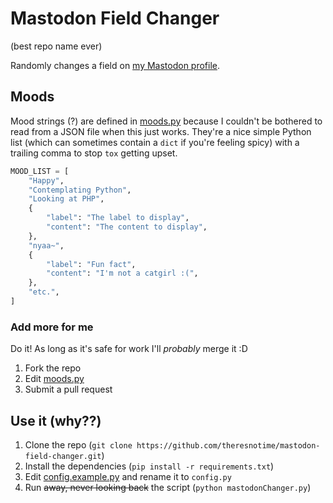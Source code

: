 # Mastodon Field Changer
(best repo name ever)

Randomly changes a field on [my Mastodon profile](https://wikis.world/@theresnotime).

## Moods
Mood strings (?) are defined in [moods.py](moods.py) because I couldn't be bothered to read from a JSON file when this just works. They're a nice simple Python list (which can sometimes contain a `dict` if you're feeling spicy) with a trailing comma to stop `tox` getting upset.
```py
MOOD_LIST = [
    "Happy",
    "Contemplating Python",
    "Looking at PHP",
    {
        "label": "The label to display",
        "content": "The content to display",
    },
    "nyaa~",
    {
        "label": "Fun fact",
        "content": "I'm not a catgirl :(",
    },
    "etc.",
]
```

### Add more for me
Do it! As long as it's safe for work I'll *probably* merge it :D
1. Fork the repo
2. Edit [moods.py](moods.py)
3. Submit a pull request


## Use it (why??)
1. Clone the repo (`git clone https://github.com/theresnotime/mastodon-field-changer.git`)
2. Install the dependencies (`pip install -r requirements.txt`)
3. Edit [config.example.py](config.example.py) and rename it to `config.py`
4. Run ~~away, never looking back~~ the script (`python mastodonChanger.py`)
